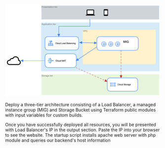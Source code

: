 ![img](modules-diagram.png)

Deploy a three-tier architecture consisting of a Load Balancer, a managed instance group (MIG) and Storage Bucket using Terraform public modules with input variables for custom builds. 

Once you have successfully deployed all resources, you will be presented with Load Balancer's IP in the output section. 
Paste the IP into your browser to see the website. 
The startup script installs apache web server with php module and queries our backend's host information
